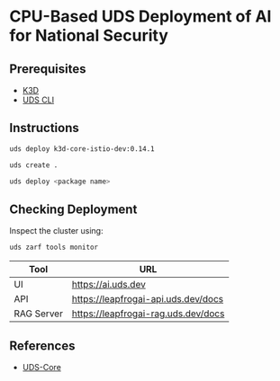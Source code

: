 # CPU-Based UDS Deployment of AI for National Security

## Prerequisites

- [K3D](https://k3d.io/)
- [UDS CLI](https://github.com/defenseunicorns/uds-cli)

## Instructions

```bash
uds deploy k3d-core-istio-dev:0.14.1

uds create .

uds deploy <package name>
```

## Checking Deployment

Inspect the cluster using:

```bash
uds zarf tools monitor
```

| Tool       | URL                                   |
| ---------- | ------------------------------------- |
| UI         | <https://ai.uds.dev>                  |
| API        | <https://leapfrogai-api.uds.dev/docs> |
| RAG Server | <https://leapfrogai-rag.uds.dev/docs> |

## References

- [UDS-Core](https://github.com/defenseunicorns/uds-core)
